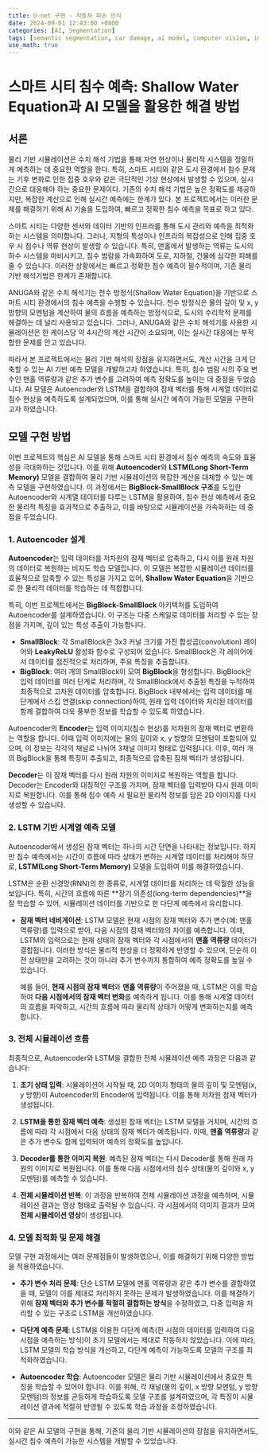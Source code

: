 ```yaml
---
title: U-net 구현 - 자동차 파손 인식
date: 2024-09-01 12:43:00 +0800
categories: [AI, Segmentation]
tags: [semantic segmentation, car damage, ai model, computer vision, image processing, deep learning, neural networks, Python, pytorch, image segmentation, machine learning, object detection, data preprocessing, model training, computer science]
use_math: true
---
```

# 스마트 시티 침수 예측: Shallow Water Equation과 AI 모델을 활용한 해결 방법

## 서론
물리 기반 시뮬레이션은 수치 해석 기법을 통해 자연 현상이나 물리적 시스템을 정밀하게 예측하는 데 중요한 역할을 한다. 특히, 스마트 시티와 같은 도시 환경에서 침수 문제는 기후 변화로 인한 집중 호우와 같은 극단적인 기상 현상에서 발생할 수 있으며, 실시간으로 대응해야 하는 중요한 문제이다. 기존의 수치 해석 기법은 높은 정확도를 제공하지만, 복잡한 계산으로 인해 실시간 예측에는 한계가 있다. 본 프로젝트에서는 이러한 문제를 해결하기 위해 AI 기술을 도입하여, 빠르고 정확한 침수 예측을 목표로 하고 있다.

스마트 시티는 다양한 센서와 데이터 기반의 인프라를 통해 도시 관리와 예측을 최적화하는 시스템을 의미합니다. 그러나, 지형의 특성이나 인프라의 복잡성으로 인해 집중 호우 시 침수나 역류 현상이 발생할 수 있습니다. 특히, 맨홀에서 발생하는 역류는 도시의 하수 시스템을 마비시키고, 침수 범람을 가속화하여 도로, 지하철, 건물에 심각한 피해를 줄 수 있습니다. 이러한 상황에서는 빠르고 정확한 침수 예측이 필수적이며, 기존 물리 기반 해석기법은 한계가 존재합니다.

ANUGA와 같은 수치 해석기는 천수 방정식(Shallow Water Equation)을 기반으로 스마트 시티 환경에서의 침수 예측을 수행할 수 있습니다. 천수 방정식은 물의 깊이 및 x, y 방향의 모멘텀을 계산하여 물의 흐름을 예측하는 방정식으로, 도시의 수리학적 문제를 해결하는 데 널리 사용되고 있습니다. 그러나, ANUGA와 같은 수치 해석기를 사용한 시뮬레이션은 한 케이스당 약 4시간의 계산 시간이 소요되며, 이는 실시간 대응에는 부적합한 문제를 안고 있습니다.

따라서 본 프로젝트에서는 물리 기반 해석의 장점을 유지하면서도, 계산 시간을 크게 단축할 수 있는 AI 기반 예측 모델을 개발하고자 하였습니다. 특히, 침수 범람 시의 주요 변수인 맨홀 역류량과 같은 추가 변수를 고려하여 예측 정확도를 높이는 데 중점을 두었습니다. AI 모델은 Autoencoder와 LSTM을 결합하여 잠재 벡터를 통해 시계열 데이터로 침수 현상을 예측하도록 설계되었으며, 이를 통해 실시간 예측이 가능한 모델을 구현하고자 하였습니다.



## 모델 구현 방법

이번 프로젝트의 핵심은 AI 모델을 통해 스마트 시티 환경에서 침수 예측의 속도와 효율성을 극대화하는 것입니다. 이를 위해 **Autoencoder**와 **LSTM(Long Short-Term Memory)** 모델을 결합하여 물리 기반 시뮬레이션의 복잡한 계산을 대체할 수 있는 예측 모델을 구현하였습니다. 이 과정에서는 **BigBlock-SmallBlock 구조**를 도입한 Autoencoder와 시계열 데이터를 다루는 LSTM을 활용하여, 침수 현상 예측에서 중요한 물리적 특징을 효과적으로 추출하고, 이를 바탕으로 시뮬레이션을 가속화하는 데 중점을 두었습니다.

### 1. Autoencoder 설계

**Autoencoder**는 입력 데이터를 저차원의 잠재 벡터로 압축하고, 다시 이를 원래 차원의 데이터로 복원하는 비지도 학습 모델입니다. 이 모델은 복잡한 시뮬레이션 데이터를 효율적으로 압축할 수 있는 특성을 가지고 있어, **Shallow Water Equation**을 기반으로 한 물리적 데이터를 학습하는 데 적합합니다. 

특히, 이번 프로젝트에서는 **BigBlock-SmallBlock** 아키텍처를 도입하여 Autoencoder를 설계하였습니다. 이 구조는 다중 스케일로 데이터를 처리할 수 있는 장점을 가지며, 깊이 있는 특성 추출이 가능합니다.

- **SmallBlock**: 각 SmallBlock은 3x3 커널 크기를 가진 합성곱(convolution) 레이어와 **LeakyReLU** 활성화 함수로 구성되어 있습니다. SmallBlock은 각 레이어에서 데이터를 점진적으로 처리하며, 주요 특징을 추출합니다.
- **BigBlock**: 여러 개의 SmallBlock이 모여 **BigBlock**을 형성합니다. BigBlock은 입력 데이터를 여러 단계로 처리하며, 각 SmallBlock에서 추출된 특징을 누적하여 최종적으로 고차원 데이터를 압축합니다. BigBlock 내부에서는 입력 데이터를 매 단계에서 스킵 연결(skip connection)하여, 원래 입력 데이터와 처리된 데이터를 함께 결합하여 더욱 풍부한 정보를 학습할 수 있도록 하였습니다.

Autoencoder의 **Encoder**는 입력 이미지(침수 현상)를 저차원의 잠재 벡터로 변환하는 역할을 합니다. 이때 입력 이미지에는 물의 깊이와 x, y 방향의 모멘텀이 포함되어 있으며, 이 정보는 각각의 채널로 나뉘어 3채널 이미지 형태로 입력됩니다. 이후, 여러 개의 BigBlock을 통해 특징이 추출되고, 최종적으로 압축된 잠재 벡터가 생성됩니다.

**Decoder**는 이 잠재 벡터를 다시 원래 차원의 이미지로 복원하는 역할을 합니다. Decoder는 Encoder와 대칭적인 구조를 가지며, 잠재 벡터를 입력받아 다시 원래 이미지로 복원합니다. 이를 통해 침수 예측 시 필요한 물리적 정보를 담은 2D 이미지를 다시 생성할 수 있습니다.

### 2. LSTM 기반 시계열 예측 모델

Autoencoder에서 생성된 잠재 벡터는 하나의 시간 단면을 나타내는 정보입니다. 하지만 침수 예측에서는 시간이 흐름에 따라 상태가 변하는 시계열 데이터를 처리해야 하므로, **LSTM(Long Short-Term Memory)** 모델을 도입하여 이를 해결하였습니다.

LSTM은 순환 신경망(RNN)의 한 종류로, 시계열 데이터를 처리하는 데 탁월한 성능을 보입니다. 특히, 시간의 흐름에 따른 **장기 의존성(long-term dependencies)**을 잘 학습할 수 있어, 시뮬레이션 데이터를 기반으로 한 다단계 예측에서 유리합니다.

- **잠재 벡터 네비게이션**: LSTM 모델은 현재 시점의 잠재 벡터와 추가 변수(예: 맨홀 역류량)를 입력으로 받아, 다음 시점의 잠재 벡터와의 차이를 예측합니다. 이때, LSTM의 입력으로는 현재 상태의 잠재 벡터와 각 시점에서의 **맨홀 역류량** 데이터가 결합됩니다. 이러한 방식은 물리적 현상을 더 정확하게 반영할 수 있으며, 단순히 이전 상태만을 고려하는 것이 아니라 추가 변수까지 통합하여 예측 정확도를 높일 수 있습니다.
  
  예를 들어, **현재 시점의 잠재 벡터**와 **맨홀 역류량**이 주어졌을 때, LSTM은 이를 학습하여 **다음 시점에서의 잠재 벡터 변화**를 예측하게 됩니다. 이를 통해 시계열 데이터의 흐름을 파악하고, 시간의 흐름에 따라 물리적 상태가 어떻게 변화하는지를 예측합니다.

### 3. 전체 시뮬레이션 흐름

최종적으로, Autoencoder와 LSTM을 결합한 전체 시뮬레이션 예측 과정은 다음과 같습니다:

1. **초기 상태 입력**: 시뮬레이션이 시작될 때, 2D 이미지 형태의 물의 깊이 및 모멘텀(x, y 방향)이 Autoencoder의 Encoder에 입력됩니다. 이를 통해 저차원 잠재 벡터가 생성됩니다.
  
2. **LSTM을 통한 잠재 벡터 예측**: 생성된 잠재 벡터는 LSTM 모델을 거치며, 시간의 흐름에 따라 각 시점에서 다음 상태의 잠재 벡터가 예측됩니다. 이때, **맨홀 역류량**과 같은 추가 변수도 함께 입력되어 예측의 정확도를 높입니다.

3. **Decoder를 통한 이미지 복원**: 예측된 잠재 벡터는 다시 Decoder를 통해 원래 차원의 이미지로 복원됩니다. 이를 통해 다음 시점에서의 침수 상태(물의 깊이와 x, y 모멘텀)를 예측할 수 있습니다.

4. **전체 시뮬레이션 반복**: 이 과정을 반복하여 전체 시뮬레이션 과정을 예측하며, 시뮬레이션 결과는 영상 형태로 출력될 수 있습니다. 각 시점에서의 이미지 결과가 모여 **전체 시뮬레이션 영상**이 생성됩니다.

### 4. 모델 최적화 및 문제 해결

모델 구현 과정에서는 여러 문제점들이 발생하였으나, 이를 해결하기 위해 다양한 방법을 적용하였습니다.

- **추가 변수 처리 문제**: 단순 LSTM 모델에 맨홀 역류량과 같은 추가 변수를 결합하였을 때, 모델이 이를 제대로 처리하지 못하는 문제가 발생하였습니다. 이를 해결하기 위해 **잠재 벡터와 추가 변수를 적절히 결합하는 방식**을 수정하였고, 다중 입력을 처리할 수 있는 구조로 LSTM을 개선하였습니다.
  
- **다단계 예측 문제**: LSTM을 이용한 다단계 예측(한 시점의 데이터를 입력하여 다음 시점을 예측하는 방식)이 초기 모델에서는 제대로 작동하지 않았습니다. 이에 따라, LSTM 모델의 학습 방식을 개선하고, 다단계 예측이 가능하도록 모델의 구조를 최적화하였습니다.

- **Autoencoder 학습**: Autoencoder 모델은 물리 기반 시뮬레이션에서 중요한 특징을 학습할 수 있어야 합니다. 이를 위해, 각 채널(물의 깊이, x 방향 모멘텀, y 방향 모멘텀)의 정보를 균등하게 학습하도록 모델 구조를 설계하였으며, 각 특징이 시뮬레이션 결과에 적절히 반영될 수 있도록 학습 과정을 조정하였습니다.

---

이와 같은 AI 모델의 구현을 통해, 기존의 물리 기반 시뮬레이션의 장점을 유지하면서도, 실시간 침수 예측이 가능한 시스템을 개발할 수 있었습니다.
